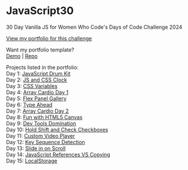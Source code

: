 # JavaScript30
 30 Day Vanilla JS for Women Who Code's Days of Code Challenge 2024

 [View my portfolio for this challenge](https://web3kat.github.io/JavaScript30/)

 Want my portfolio template? <br />
 [Demo](https://web3kat.github.io/Portfolio-Template/) | [Repo](https://github.com/web3kat/Portfolio-Template)

 Projects listed in the portfolio: <br />
 Day 1: [JavaScript Drum Kit](https://web3kat.github.io/JavaScript30/01%20-%20JavaScript%20Drum%20Kit/) <br /> 
 Day 2: [JS and CSS Clock](https://web3kat.github.io/JavaScript30/02%20-%20JS%20and%20CSS%20Clock/) <br />
 Day 3: [CSS Variables](https://web3kat.github.io/JavaScript30/03%20-%20CSS%20Variables/) <br />
 Day 4: [Array Cardio Day 1](https://web3kat.github.io/JavaScript30/04%20-%20Array%20Cardio%20Day%201) <br />
 Day 5: [Flex Panel Gallery](https://web3kat.github.io/JavaScript30/05%20-%20Flex%20Panel%20Gallery/) <br />
 Day 6: [Type Ahead](https://web3kat.github.io/JavaScript30/06%20-%20Type%20Ahead/) <br />
 Day 7: [Array Cardio Day 2](https://web3kat.github.io/JavaScript30/07%20-%20Array%20Cardio%20Day%202/) <br />
 Day 8: [Fun with HTML5 Canvas](https://web3kat.github.io/JavaScript30/08%20-%20Fun%20with%20HTML5%20Canvas/) <br />
 Day 9: [Dev Tools Domination](https://web3kat.github.io/JavaScript30/09%20-%20Dev%20Tools%20Domination/) <br />
 Day 10: [Hold Shift and Check Checkboxes](https://web3kat.github.io/JavaScript30/10%20-%20Hold%20Shift%20and%20Check%20Checkboxes/) <br />
 Day 11: [Custom Video Player](https://web3kat.github.io/JavaScript30/11%20-%20Custom%20Video%20Player/) <br />
 Day 12: [Key Sequence Detection](https://web3kat.github.io/JavaScript30/12%20-%20Key%20Sequence%20Detection/) <br />
 Day 13: [Slide in on Scroll](https://web3kat.github.io/JavaScript30/13%20-%20Slide%20in%20on%20Scroll/) <br />
 Day 14: [JavaScript References VS Copying](https://web3kat.github.io/JavaScript30/14%20-%20JavaScript%20References%20VS%20Copying/) <br />
 Day 15: [LocalStorage](https://web3kat.github.io/JavaScript30/15%20-%20LocalStorage/) <br />
